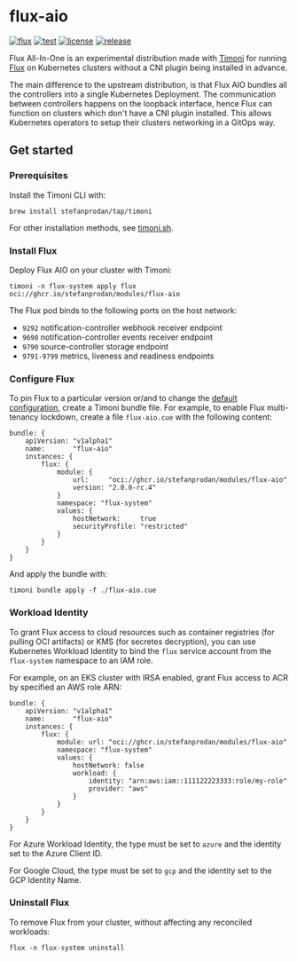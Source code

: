 # flux-aio

[![flux](https://img.shields.io/badge/flux-v2.0.0--rc.4-9cf)](https://fluxcd.io)
[![test](https://github.com/stefanprodan/flux-aio/workflows/test/badge.svg)](https://github.com/stefanprodan/flux-aio/actions)
[![license](https://img.shields.io/github/license/stefanprodan/flux-aio.svg)](https://github.com/stefanprodan/flux-aio/blob/main/LICENSE)
[![release](https://img.shields.io/github/release/stefanprodan/flux-aio/all.svg)](https://github.com/stefanprodan/flux-aio/releases)

Flux All-In-One is an experimental distribution made with [Timoni](https://github.com/stefanprodan/timoni)
for running [Flux](https://fluxcd.io) on Kubernetes clusters without a CNI plugin being
installed in advance.

The main difference to the upstream distribution, is that Flux AIO bundles
all the controllers into a single Kubernetes Deployment.
The communication between controllers happens on the loopback interface, hence
Flux can function on clusters which don't have a CNI plugin installed.
This allows Kubernetes operators to setup their clusters networking in a GitOps way.

## Get started

### Prerequisites

Install the Timoni CLI with:

```shell
brew install stefanprodan/tap/timoni
```

For other installation methods,
see [timoni.sh](https://timoni.sh/install/).

### Install Flux

Deploy Flux AIO on your cluster with Timoni:

```shell
timoni -n flux-system apply flux oci://ghcr.io/stefanprodan/modules/flux-aio
```

The Flux pod binds to the following ports on the host network:

- `9292` notification-controller webhook receiver endpoint
- `9690` notification-controller events receiver endpoint
- `9790` source-controller storage endpoint
- `9791-9799` metrics, liveness and readiness endpoints

### Configure Flux

To pin Flux to a particular version or/and to change the
[default configuration](modules/flux-aio/README.md#configuration),
create a Timoni bundle file. For example, to enable Flux multi-tenancy lockdown,
create a file `flux-aio.cue` with the following content:

```cue
bundle: {
	apiVersion: "v1alpha1"
	name:       "flux-aio"
	instances: {
		flux: {
			module: {
				url:     "oci://ghcr.io/stefanprodan/modules/flux-aio"
				version: "2.0.0-rc.4"
			}
			namespace: "flux-system"
			values: {
				hostNetwork:     true
				securityProfile: "restricted"
			}
		}
	}
}
```

And apply the bundle with:

```shell
timoni bundle apply -f ./flux-aio.cue
```

### Workload Identity

To grant Flux access to cloud resources such as container registries (for pulling OCI artifacts)
or KMS (for secretes decryption), you can use Kubernetes Workload Identity to bind the `flux`
service account from the `flux-system` namespace to an IAM role.

For example, on an EKS cluster with IRSA enabled, grant Flux access to ACR by specified an AWS role ARN:

```cue
bundle: {
	apiVersion: "v1alpha1"
	name:       "flux-aio"
	instances: {
		flux: {
			module: url: "oci://ghcr.io/stefanprodan/modules/flux-aio"
			namespace: "flux-system"
			values: {
				hostNetwork: false
				workload: {
					identity: "arn:aws:iam::111122223333:role/my-role"
					provider: "aws"
				}
			}
		}
	}
}
```

For Azure Workload Identity, the type must be set to `azure` and the identity set to the Azure Client ID.

For Google Cloud, the type must be set to `gcp` and the identity set to the GCP Identity Name.

### Uninstall Flux

To remove Flux from your cluster, without affecting any reconciled workloads:

```shell
flux -n flux-system uninstall
```

